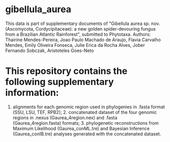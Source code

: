 # gibellula_aurea

This data is part of supplementary documents of "Gibellula aurea sp. nov. (Ascomycota, Cordycipitaceae): a new golden spider-devouring fungus from a Brazilian Atlantic Rainforest", submitted to Phytotaxa. Authors:  Thairine Mendes-Pereira, Joao Paulo Machado de Araujo, Flavia Carvalho Mendes, Emily Oliveira Fonseca, Julie Erica da Rocha Alves, Jober Fernando Sobczak, Aristoteles Goes-Neto

# This repository contains the following supplementary information:
1. alignments for each genomic region used in phylogenies in .fasta format (SSU, LSU, TEF, RPB2); 2. concatenated dataset of the four genomic regions in .nexus (Gaurea_4region.nex) and .fasta (Gaurea_4region.fasta) formats; 3. phylogenetic reconstructions from Maximum Likelihood (Gaurea_conML.tre) and Bayesian Inference (Gaurea_conIB.tre) analyses generated with the concatenated dataset.
